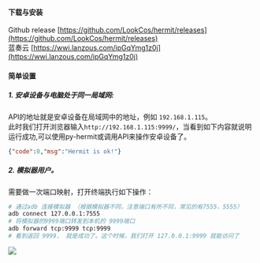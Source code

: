 #### 下载与安装  
Github release [https://github.com/LookCos/hermit/releases](https://github.com/LookCos/hermit/releases)  
蓝奏云 [https://wwi.lanzous.com/ipGqYmg1z0j](https://wwi.lanzous.com/ipGqYmg1z0j)

#### 简单设置  
##### 1. 安卓设备与电脑处于同一局域网:  
API的地址就是安卓设备在局域网中的地址，例如 `192.168.1.115`。  
此时我们打开浏览器输入`http://192.168.1.115:9999/`，当看到如下内容就说明运行成功,可以使用py-hermit或调用API来操作安卓设备了。
```json
{"code":0,"msg":"Hermit is ok!"}
```

##### 2. 模拟器用户。  
需要做一次端口映射，打开终端执行如下操作：   
```bash
# 通过adb 连接模拟器 （根据模拟器不同，注意端口有所不同，常见的有7555，5555）
adb connect 127.0.0.1:7555
# 将模拟器的9999端口转发到本机的 9999端口  
adb forward tcp:9999 tcp:9999
# 看到返回 9999， 就是成功了。这个时候，我们打开 127.0.0.1:9999 就能访问了
```

![](https://www.lookcos.cn/usr/uploads/2021/01/2021013111254293.png)
